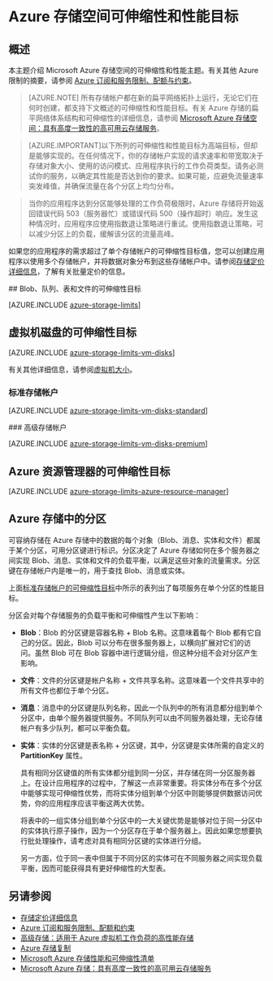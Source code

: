 <properties
	pageTitle="Azure 存储可伸缩性和性能目标 |Microsoft Azure"
	description="了解有关 Azure 存储帐户的可伸缩性和性能目标的信息，包括标准和高级存储账户的容量、请求速率以及入站和出站带宽。了解每个 Azure 存储服务中各分区的性能目标。"
	services="storage"
	documentationCenter="na"
	authors="tamram"
	manager="na"
	editor="na" />
<tags 
	ms.service="storage"
   ms.date="12/04/2015"
	wacn.date="01/14/2016" />

# Azure 存储空间可伸缩性和性能目标

## 概述

本主题介绍 Microsoft Azure 存储空间的可伸缩性和性能主题。有关其他 Azure 限制的摘要，请参阅 [Azure 订阅和服务限制、配额与约束](/documentation/articles/azure-subscription-service-limits)。

>[AZURE.NOTE] 所有存储帐户都在新的扁平网络拓扑上运行，无论它们在何时创建，都支持下文概述的可伸缩性和性能目标。有关 Azure 存储的扁平网络体系结构和可伸缩性的详细信息，请参阅 [Microsoft Azure 存储空间：具有高度一致性的高可用云存储服务](http://blogs.msdn.com/b/windowsazurestorage/archive/2011/11/20/windows-azure-storage-a-highly-available-cloud-storage-service-with-strong-consistency.aspx)。

<!-- -->

>[AZURE.IMPORTANT]以下所列的可伸缩性和性能目标为高端目标，但却是能够实现的。在任何情况下，你的存储帐户实现的请求速率和带宽取决于存储对象大小、使用的访问模式、应用程序执行的工作负荷类型。请务必测试你的服务，以确定其性能是否达到你的要求。如果可能，应避免流量速率突发峰值，并确保流量在各个分区上均匀分布。

>当你的应用程序达到分区能够处理的工作负荷极限时，Azure 存储将开始返回错误代码 503（服务器忙）或错误代码 500（操作超时）响应。发生这种情况时，应用程序应使用指数退让策略进行重试。使用指数退让策略，可以减少分区上的负载，缓解该分区的流量高峰。

如果您的应用程序的需求超过了单个存储帐户的可伸缩性目标值，您可以创建应用程序以使用多个存储帐户，并将数据对象分布到这些存储帐户中。请参阅[存储定价详细信息](/home/features/storage#price)，了解有关批量定价的信息。


##<a id="scalability-targets-for-standard-storage-accounts"></a> Blob、队列、表和文件的可伸缩性目标

[AZURE.INCLUDE [azure-storage-limits](../includes/azure-storage-limits.md)]

## 虚拟机磁盘的可伸缩性目标 

[AZURE.INCLUDE [azure-storage-limits-vm-disks](../includes/azure-storage-limits-vm-disks.md)]

有关其他详细信息，请参阅[虚拟机大小](/documentation/articles/virtual-machines-size-specs)。

### 标准存储帐户

[AZURE.INCLUDE [azure-storage-limits-vm-disks-standard](../includes/azure-storage-limits-vm-disks-standard.md)]

###<a id="scalability-targets-for-premium-storage-accounts"></a> 高级存储帐户

[AZURE.INCLUDE [azure-storage-limits-vm-disks-premium](../includes/azure-storage-limits-vm-disks-premium.md)]

## Azure 资源管理器的可伸缩性目标

[AZURE.INCLUDE [azure-storage-limits-azure-resource-manager](../includes/azure-storage-limits-azure-resource-manager.md)]

## Azure 存储中的分区

可容纳存储在 Azure 存储中的数据的每个对象（Blob、消息、实体和文件）都属于某个分区，可用分区键进行标识。分区决定了 Azure 存储如何在多个服务器之间实现 Blob、消息、实体和文件的负载平衡，以满足这些对象的流量需求。分区键在存储帐户内是唯一的，用于查找 Blob、消息或实体。

上面[标准存储帐户的可伸缩性目标](#scalability-targets-for-standard-storage-accounts)中所示的表列出了每项服务在单个分区的性能目标。

分区会对每个存储服务的负载平衡和可伸缩性产生以下影响：

- **Blob**：Blob 的分区键是容器名称 + Blob 名称。这意味着每个 Blob 都有它自己的分区。因此，Blob 可以分布在很多服务器上，以横向扩展对它们的访问。虽然 Blob 可在 Blob 容器中进行逻辑分组，但这种分组不会对分区产生影响。

- **文件**：文件的分区键是帐户名称 + 文件共享名称。这意味着一个文件共享中的所有文件也都位于单个分区。

- **消息**：消息中的分区键是队列名称，因此一个队列中的所有消息都分组到单个分区中，由单个服务器提供服务。不同队列可以由不同服务器处理，无论存储帐户有多少队列，都可以平衡负载。

- **实体**：实体的分区键是表名称 + 分区键，其中，分区键是实体所需的自定义的 **PartitionKey** 属性。

	具有相同分区键值的所有实体都分组到同一分区，并存储在同一分区服务器上。在设计应用程序的过程中，了解这一点非常重要。将实体分布在多个分区中能够实现可伸缩性优势，而将实体分组到单个分区中则能够提供数据访问优势，你的应用程序应该平衡这两大优势。

	将表中的一组实体分组到单个分区中的一大关键优势是能够对位于同一分区中的实体执行原子操作，因为一个分区存在于单个服务器上。因此如果您想要执行批处理操作，请考虑对具有相同分区键的实体进行分组。

	另一方面，位于同一表中但属于不同分区的实体可在不同服务器之间实现负载平衡，因而可能获得具有更好伸缩性的大型表。

## 另请参阅

- [存储定价详细信息](/home/features/storage#price)
- [Azure 订阅和服务限制、配额和约束](/documentation/articles/azure-subscription-service-limits)
- [高级存储：适用于 Azure 虚拟机工作负荷的高性能存储](/documentation/articles/storage-premium-storage-preview-portal)
- [Azure 存储复制](/documentation/articles/storage-redundancy)
- [Microsoft Azure 存储性能和可伸缩性清单](/documentation/articles/storage-performance-checklist)
- [Microsoft Azure 存储：具有高度一致性的高可用云存储服务](http://blogs.msdn.com/b/windowsazurestorage/archive/2011/11/20/windows-azure-storage-a-highly-available-cloud-storage-service-with-strong-consistency.aspx)

<!---HONumber=Mooncake_0104_2016-->